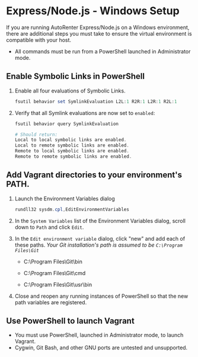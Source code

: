 # Express/Node.js - Windows Setup
If you are running AutoRenter Express/Node.js on a Windows environment, there are additional steps you must take to ensure the virtual environment is compatible with your host.

- All commands must be run from a PowerShell launched in Administrator mode.

## Enable Symbolic Links in PowerShell

1) Enable all four evaluations of Symbolic Links.

    ```PowerShell
	fsutil behavior set SymlinkEvaluation L2L:1 R2R:1 L2R:1 R2L:1
	```

2) Verify that all Symlink evaluations are now set to `enabled`:

    ```PowerShell
    fsutil behavior query SymlinkEvaluation

    # Should return:
    Local to local symbolic links are enabled.
    Local to remote symbolic links are enabled.
    Remote to local symbolic links are enabled.
    Remote to remote symbolic links are enabled.
    ```

## Add Vagrant directories to your environment's PATH.

1) Launch the Environment Variables dialog

    ```PowerShell
    rundll32 sysdm.cpl,EditEnvironmentVariables
    ```

2) In the `System Variables` list of the Environment Variables dialog, scroll down to `Path` and click `Edit`.

3) In the `Edit environment variable` dialog, click "new" and add each of these paths. *Your Git installation's path is assumed to be `C:\Program Files\Git`*

    * C:\Program Files\Git\bin

    * C:\Program Files\Git\cmd

    * C:\Program Files\Git\usr\bin

4) Close and reopen any running instances of PowerShell so that the new path variables are registered.

## Use PowerShell to launch Vagrant

- You must use PowerShell, launched in Administrator mode, to launch Vagrant.
- Cygwin, Git Bash, and other GNU ports are untested and unsupported.
